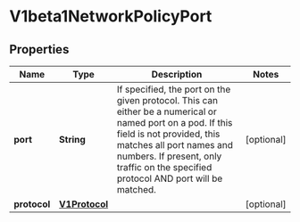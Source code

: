 
# V1beta1NetworkPolicyPort

## Properties
Name | Type | Description | Notes
------------ | ------------- | ------------- | -------------
**port** | **String** | If specified, the port on the given protocol.  This can either be a numerical or named port on a pod.  If this field is not provided, this matches all port names and numbers. If present, only traffic on the specified protocol AND port will be matched. |  [optional]
**protocol** | [**V1Protocol**](V1Protocol.md) |  |  [optional]



